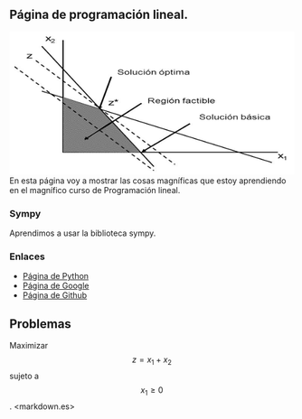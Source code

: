 <script src='https://cdnjs.cloudflare.com/ajax/libs/mathjax/2.7.5/MathJax.js?config=TeX-MML-AM_CHTML' async></script>
## Página de programación lineal.
![Región factible](programacion-lineal1.png)
En esta página voy a mostrar las cosas magníficas que estoy aprendiendo en el 
magnífico curso de Programación lineal.
### Sympy
Aprendimos a usar la biblioteca sympy.
### Enlaces
- [Página de Python](https://www.python.org/)
- [Página de Google](https://www.google.com)
- [Página de Github](https://github.com)
## Problemas
Maximizar $$z= x_1 + x_2$$ sujeto a $$x_1 \geq 0$$.
<markdown.es>